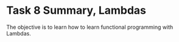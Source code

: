 # Task 8 Summary, Lambdas
The objective is to learn how to learn functional programming with Lambdas.